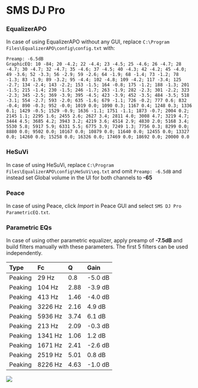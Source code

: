 # SMS DJ Pro

### EqualizerAPO
In case of using EqualizerAPO without any GUI, replace `C:\Program Files\EqualizerAPO\config\config.txt`
with:
```
Preamp: -6.5dB
GraphicEQ: 10 -84; 20 -4.2; 22 -4.4; 23 -4.5; 25 -4.6; 26 -4.7; 28 -4.7; 30 -4.7; 32 -4.7; 35 -4.6; 37 -4.5; 40 -4.3; 42 -4.2; 45 -4.0; 49 -3.6; 52 -3.3; 56 -2.9; 59 -2.6; 64 -1.9; 68 -1.4; 73 -1.2; 78 -1.3; 83 -1.9; 89 -3.2; 95 -4.4; 102 -4.8; 109 -4.2; 117 -3.4; 125 -2.7; 134 -2.4; 143 -2.2; 153 -1.5; 164 -0.8; 175 -1.2; 188 -1.3; 201 -1.5; 215 -1.4; 230 -1.5; 246 -1.7; 263 -1.9; 282 -2.3; 301 -2.2; 323 -2.3; 345 -2.5; 369 -3.9; 395 -4.5; 423 -3.9; 452 -3.5; 484 -3.5; 518 -3.1; 554 -2.7; 593 -2.0; 635 -1.6; 679 -1.1; 726 -0.2; 777 0.6; 832 -0.4; 890 -0.3; 952 -0.0; 1019 0.0; 1090 0.3; 1167 0.4; 1248 0.3; 1336 0.1; 1429 -0.5; 1529 -0.9; 1636 -1.1; 1751 -1.1; 1873 -0.7; 2004 0.2; 2145 1.1; 2295 1.6; 2455 2.6; 2627 3.4; 2811 4.0; 3008 4.7; 3219 4.7; 3444 4.5; 3685 4.2; 3943 3.2; 4219 3.6; 4514 2.9; 4830 2.0; 5168 3.4; 5530 5.8; 5917 5.9; 6331 5.5; 6775 3.9; 7249 1.3; 7756 0.3; 8299 0.0; 8880 0.0; 9502 0.0; 10167 0.0; 10879 0.0; 11640 0.0; 12455 0.0; 13327 0.0; 14260 0.0; 15258 0.0; 16326 0.0; 17469 0.0; 18692 0.0; 20000 0.0
```

### HeSuVi
In case of using HeSuVi, replace `C:\Program Files\EqualizerAPO\config\HeSuVi\eq.txt` and omit `Preamp:
-6.5dB` and instead set Global volume in the UI for both channels to **-65**

### Peace
In case of using Peace, click *Import* in Peace GUI and select `SMS DJ Pro ParametricEQ.txt`.

### Parametric EQs
In case of using other parametric equalizer, apply preamp of **-7.5dB** and build filters manually with
these parameters. The first 5 filters can be used independently.

| Type    | Fc      |    Q | Gain    |
|:--------|:--------|:-----|:--------|
| Peaking | 29 Hz   | 0.8  | -5.0 dB |
| Peaking | 104 Hz  | 2.88 | -3.9 dB |
| Peaking | 413 Hz  | 1.46 | -4.0 dB |
| Peaking | 3226 Hz | 2.16 | 4.9 dB  |
| Peaking | 5936 Hz | 3.74 | 6.1 dB  |
| Peaking | 213 Hz  | 2.09 | -0.3 dB |
| Peaking | 1341 Hz | 1.06 | 1.2 dB  |
| Peaking | 1671 Hz | 2.41 | -2.6 dB |
| Peaking | 2519 Hz | 5.01 | 0.8 dB  |
| Peaking | 8226 Hz | 4.63 | -1.0 dB |

![](https://raw.githubusercontent.com/jaakkopasanen/AutoEq/master/results/innerfidelity/sbaf-serious/SMS%20DJ%20Pro/SMS%20DJ%20Pro.png)